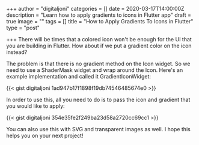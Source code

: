 +++
author = "digitaljoni"
categories = []
date = 2020-03-17T14:00:00Z
description = "Learn how to apply gradients to icons in Flutter app"
draft = true
image = ""
tags = []
title = "How to Apply Gradients To Icons in Flutter"
type = "post"

+++
There will be times that a colored icon won't be enough for the UI that you are building in Flutter. How about if we put a gradient color on the icon instead?

The problem is that there is no gradient method on the Icon widget. So we need to use a ShaderMask widget and wrap around the Icon. Here's an example implementation and called it GradientIconWidget:

{{< gist digitaljoni 1ad947b17f1898f19db74546485674e0 >}}

In order to use this, all you need to do is to pass the icon and gradient that you would like to apply:

{{< gist digitaljoni 354e35fe2f249ba23d58a2720cc69cc1 >}}

You can also use this with SVG and transparent images as well. I hope this helps you on your next project!